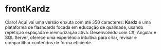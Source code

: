 # frontKardz
Claro! Aqui vai uma versão enxuta com até 350 caracteres:  **Kardz** é uma plataforma de flashcards focada em educação de qualidade, usando repetição espaçada e memorização ativa. Desenvolvido com C#, Angular e SQL Server, oferece uma experiência intuitiva para criar, revisar e compartilhar conteúdos de forma eficiente.
